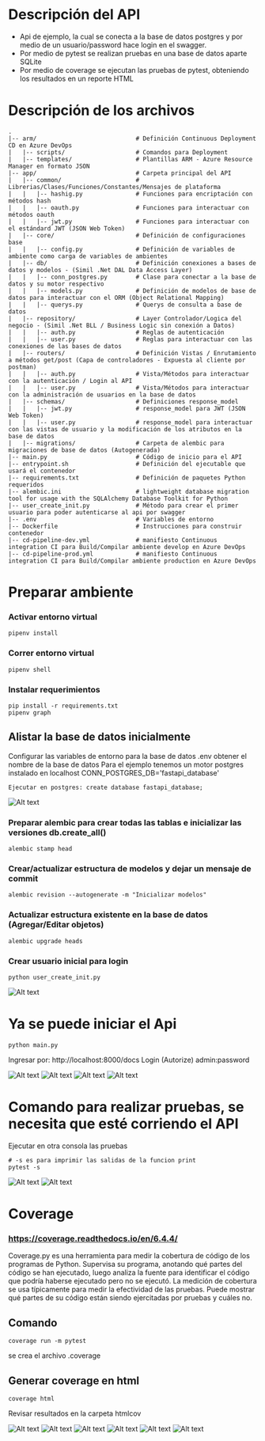 # Descripción del API

- Api de ejemplo, la cual se conecta a la base de datos postgres y por medio de un usuario/password hace login en el swagger.
- Por medio de pytest se realizan pruebas en una base de datos aparte SQLite
- Por medio de coverage se ejecutan las pruebas de pytest, obteniendo los resultados en un reporte HTML

# Descripción de los archivos
    .
    |-- arm/                            # Definición Continuous Deployment CD en Azure DevOps
    |   |-- scripts/                    # Comandos para Deployment
    |   |-- templates/                  # Plantillas ARM - Azure Resource Manager en formato JSON
    |-- app/                            # Carpeta principal del API
    |   |-- common/                     # Librerias/Clases/Funciones/Constantes/Mensajes de plataforma
    |   |   |-- hashig.py               # Funciones para encriptación con métodos hash
    |   |   |-- oauth.py                # Funciones para interactuar con métodos oauth
    |   |   |-- jwt.py                  # Funciones para interactuar con el estándard JWT (JSON Web Token)
    |   |-- core/                       # Definición de configuraciones base
    |   |   |-- config.py               # Definición de variables de ambiente como carga de variables de ambientes
    |   |-- db/                         # Definición conexiones a bases de datos y modelos - (Simil .Net DAL Data Access Layer)
    |   |   |-- conn_postgres.py        # Clase para conectar a la base de datos y su motor respectivo
    |   |   |-- models.py               # Definición de modelos de base de datos para interactuar con el ORM (Object Relational Mapping)
    |   |   |-- querys.py               # Querys de consulta a base de datos
    |   |-- repository/                 # Layer Controlador/Logica del negocio - (Simil .Net BLL / Business Logic sin conexión a Datos)
    |   |   |-- auth.py                 # Reglas de autenticación
    |   |   |-- user.py                 # Reglas para interactuar con las conexiones de las bases de datos
    |   |-- routers/                    # Definición Vistas / Enrutamiento a métodos get/post (Capa de controladores - Expuesta al cliente por postman)
    |   |   |-- auth.py                 # Vista/Métodos para interactuar con la autenticación / Login al API
    |   |   |-- user.py                 # Vista/Métodos para interactuar con la administración de usuarios en la base de datos
    |   |-- schemas/                    # Definiciones response_model
    |   |   |-- jwt.py                  # response_model para JWT (JSON Web Token)
    |   |   |-- user.py                 # response_model para interactuar con las vistas de usuario y la modificación de los atributos en la base de datos
    |   |-- migrations/                 # Carpeta de alembic para migraciones de base de datos (Autogenerada)
    |-- main.py                         # Código de inicio para el API
    |-- entrypoint.sh                   # Definición del ejecutable que usará el contenedor
    |-- requirements.txt                # Definición de paquetes Python requeridos
    |-- alembic.ini                     # lightweight database migration tool for usage with the SQLAlchemy Database Toolkit for Python
    |-- user_create_init.py             # Método para crear el primer usuario para poder autenticarse al api por swagger
    |-- .env                            # Variables de entorno
    |-- Dockerfile                      # Instrucciones para construir contenedor
    |-- cd-pipeline-dev.yml             # manifiesto Continuous integration CI para Build/Compilar ambiente develop en Azure DevOps
    |-- cd-pipeline-prod.yml            # manifiesto Continuous integration CI para Build/Compilar ambiente production en Azure DevOps

# Preparar ambiente

### Activar entorno virtual
```console
pipenv install
```
### Correr entorno virtual
```console
pipenv shell
```

### Instalar requerimientos
```console
pip install -r requirements.txt
pipenv graph
```

## Alistar la base de datos inicialmente
Configurar las variables de entorno para la base de datos .env obtener el nombre de la base de datos
Para el ejemplo tenemos un motor postgres instalado en localhost
CONN_POSTGRES_DB='fastapi_database'
```console
Ejecutar en postgres: create database fastapi_database;
```
![Alt text](/docs_fotos/01.createdb/Screenshot_1.png?raw=true)

### Preparar alembic para crear todas las tablas e inicializar las versiones db.create_all()
```console
alembic stamp head
```

### Crear/actualizar estructura de modelos y dejar un mensaje de commit
```console
alembic revision --autogenerate -m "Inicializar modelos"
```

### Actualizar estructura existente en la base de datos (Agregar/Editar objetos)
```console
alembic upgrade heads
```

### Crear usuario inicial para login
```console
python user_create_init.py
```
![Alt text](/docs_fotos/02.init_user/Screenshot_1.png?raw=true)

# Ya se puede iniciar el Api
```console
python main.py
```
Ingresar por: http://localhost:8000/docs
Login (Autorize) admin:password

![Alt text](/docs_fotos/03.api/Screenshot_1.png?raw=true)
![Alt text](/docs_fotos/03.api/Screenshot_2.png?raw=true)
![Alt text](/docs_fotos/03.api/Screenshot_3.png?raw=true)
![Alt text](/docs_fotos/03.api/Screenshot_4.png?raw=true)

# Comando para realizar pruebas, se necesita que esté corriendo el API

Ejecutar en otra consola las pruebas
```console
# -s es para imprimir las salidas de la funcion print
pytest -s
```

![Alt text](/docs_fotos/04.pytest/Screenshot_1.png?raw=true)
![Alt text](/docs_fotos/04.pytest/Screenshot_2.png?raw=true)

# Coverage
### https://coverage.readthedocs.io/en/6.4.4/
Coverage.py es una herramienta para medir la cobertura de código de los programas de Python.
Supervisa su programa, anotando qué partes del código se han ejecutado, luego analiza la fuente para identificar el código que podría haberse ejecutado pero no se ejecutó.
La medición de cobertura se usa típicamente para medir la efectividad de las pruebas.
Puede mostrar qué partes de su código están siendo ejercitadas por pruebas y cuáles no.

## Comando
```console
coverage run -m pytest
```
se crea el archivo .coverage

## Generar coverage en html
```console
coverage html
```

Revisar resultados en la carpeta htmlcov

![Alt text](/docs_fotos/05.coverage/Screenshot_1.png?raw=true)
![Alt text](/docs_fotos/05.coverage/Screenshot_2.png?raw=true)
![Alt text](/docs_fotos/05.coverage/Screenshot_3.png?raw=true)
![Alt text](/docs_fotos/05.coverage/Screenshot_4.png?raw=true)
![Alt text](/docs_fotos/05.coverage/Screenshot_5.png?raw=true)
![Alt text](/docs_fotos/05.coverage/Screenshot_6.png?raw=true)

